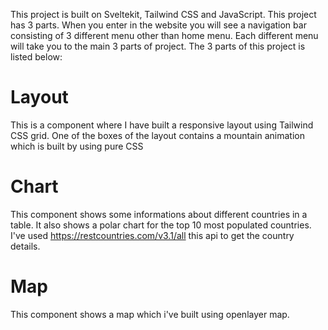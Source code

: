 This project is built on Sveltekit, Tailwind CSS and JavaScript. This project has 3 parts. When you enter in the website you will see a navigation bar consisting of 3 different menu other than home menu. Each different menu will take you to the main 3 parts of project. The 3 parts of this project is listed below: 

# Layout
This is a component where I have built a responsive layout using Tailwind CSS grid. One of the boxes of the layout contains a mountain animation which is built by using pure CSS

# Chart
This component shows some informations about different countries in a table. It also shows a polar chart for the top 10 most populated countries. I've used https://restcountries.com/v3.1/all this api to get the country details.

# Map
This component shows a map which i've built using openlayer map.
